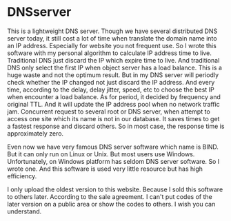 # DNSserver
This is a lightweight DNS server. Though we have several distributed DNS server today, it still cost a lot of time when translate the domain name into an IP address. Especially for website you not frequent use. So I wrote this software with my personal algorithm to calculate IP address time to live. Traditional DNS just discard the IP which expire time to live. And traditional DNS only select the first IP when object server has a load balance. This is a huge waste and not the optimum result. But in my DNS server will periodly check whether the IP changed not just discard the IP address. And every time, according to the delay, delay jitter, speed, etc to choose the best IP when encounter a load balance. As for period, it decided by frequency and original TTL. And it will update the IP address pool when no network traffic jam. Concurrent request to several root or DNS server, when attempt to access one site which its name is not in our database. It saves times to get a fastest response and discard others. So in most case, the response time is approximately zero. 

Even now we have very famous DNS server software which name is BIND. But it can only run on Linux or Unix. But most users use Windows. Unfortunately, on Windows platform has seldom DNS server software. So I wrote one. And this software is used very little resource but has high efficiency.

I only upload the oldest version to this website. Because I sold this software to others later. According to the sale agreement. I can't put codes of the later version on a public area or show the codes to others. I wish you can understand.
